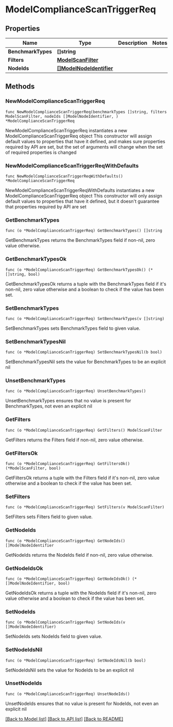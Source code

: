 # ModelComplianceScanTriggerReq

## Properties

Name | Type | Description | Notes
------------ | ------------- | ------------- | -------------
**BenchmarkTypes** | **[]string** |  | 
**Filters** | [**ModelScanFilter**](ModelScanFilter.md) |  | 
**NodeIds** | [**[]ModelNodeIdentifier**](ModelNodeIdentifier.md) |  | 

## Methods

### NewModelComplianceScanTriggerReq

`func NewModelComplianceScanTriggerReq(benchmarkTypes []string, filters ModelScanFilter, nodeIds []ModelNodeIdentifier, ) *ModelComplianceScanTriggerReq`

NewModelComplianceScanTriggerReq instantiates a new ModelComplianceScanTriggerReq object
This constructor will assign default values to properties that have it defined,
and makes sure properties required by API are set, but the set of arguments
will change when the set of required properties is changed

### NewModelComplianceScanTriggerReqWithDefaults

`func NewModelComplianceScanTriggerReqWithDefaults() *ModelComplianceScanTriggerReq`

NewModelComplianceScanTriggerReqWithDefaults instantiates a new ModelComplianceScanTriggerReq object
This constructor will only assign default values to properties that have it defined,
but it doesn't guarantee that properties required by API are set

### GetBenchmarkTypes

`func (o *ModelComplianceScanTriggerReq) GetBenchmarkTypes() []string`

GetBenchmarkTypes returns the BenchmarkTypes field if non-nil, zero value otherwise.

### GetBenchmarkTypesOk

`func (o *ModelComplianceScanTriggerReq) GetBenchmarkTypesOk() (*[]string, bool)`

GetBenchmarkTypesOk returns a tuple with the BenchmarkTypes field if it's non-nil, zero value otherwise
and a boolean to check if the value has been set.

### SetBenchmarkTypes

`func (o *ModelComplianceScanTriggerReq) SetBenchmarkTypes(v []string)`

SetBenchmarkTypes sets BenchmarkTypes field to given value.


### SetBenchmarkTypesNil

`func (o *ModelComplianceScanTriggerReq) SetBenchmarkTypesNil(b bool)`

 SetBenchmarkTypesNil sets the value for BenchmarkTypes to be an explicit nil

### UnsetBenchmarkTypes
`func (o *ModelComplianceScanTriggerReq) UnsetBenchmarkTypes()`

UnsetBenchmarkTypes ensures that no value is present for BenchmarkTypes, not even an explicit nil
### GetFilters

`func (o *ModelComplianceScanTriggerReq) GetFilters() ModelScanFilter`

GetFilters returns the Filters field if non-nil, zero value otherwise.

### GetFiltersOk

`func (o *ModelComplianceScanTriggerReq) GetFiltersOk() (*ModelScanFilter, bool)`

GetFiltersOk returns a tuple with the Filters field if it's non-nil, zero value otherwise
and a boolean to check if the value has been set.

### SetFilters

`func (o *ModelComplianceScanTriggerReq) SetFilters(v ModelScanFilter)`

SetFilters sets Filters field to given value.


### GetNodeIds

`func (o *ModelComplianceScanTriggerReq) GetNodeIds() []ModelNodeIdentifier`

GetNodeIds returns the NodeIds field if non-nil, zero value otherwise.

### GetNodeIdsOk

`func (o *ModelComplianceScanTriggerReq) GetNodeIdsOk() (*[]ModelNodeIdentifier, bool)`

GetNodeIdsOk returns a tuple with the NodeIds field if it's non-nil, zero value otherwise
and a boolean to check if the value has been set.

### SetNodeIds

`func (o *ModelComplianceScanTriggerReq) SetNodeIds(v []ModelNodeIdentifier)`

SetNodeIds sets NodeIds field to given value.


### SetNodeIdsNil

`func (o *ModelComplianceScanTriggerReq) SetNodeIdsNil(b bool)`

 SetNodeIdsNil sets the value for NodeIds to be an explicit nil

### UnsetNodeIds
`func (o *ModelComplianceScanTriggerReq) UnsetNodeIds()`

UnsetNodeIds ensures that no value is present for NodeIds, not even an explicit nil

[[Back to Model list]](../README.md#documentation-for-models) [[Back to API list]](../README.md#documentation-for-api-endpoints) [[Back to README]](../README.md)


